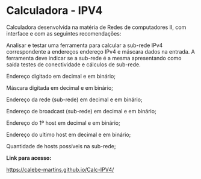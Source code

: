 # Calculadora - IPV4

Calculadora desenvolvida na matéria de Redes de computadores II, com interface e com as seguintes recomendações:

Analisar e testar uma ferramenta para calcular a sub-rede IPv4 correspondente a endereços endereço IPv4 e máscara dados na entrada. A ferramenta deve indicar se a sub-rede é a mesma apresentando como saída testes de conectividade e cálculos de sub-rede.

Endereço digitado em decimal e em binário;

Máscara digitada em decimal e em binário;

Endereço da rede (sub-rede) em decimal e em binário;

Endereço de broadcast (sub-rede) em decimal e em binário;

Endereço do 1º host em decimal e em binário;

Endereço do ultimo host em decimal e em binário;

Quantidade de hosts possíveis na sub-rede;

<b>Link para acesso:</b> 

https://calebe-martins.github.io/Calc-IPV4/
